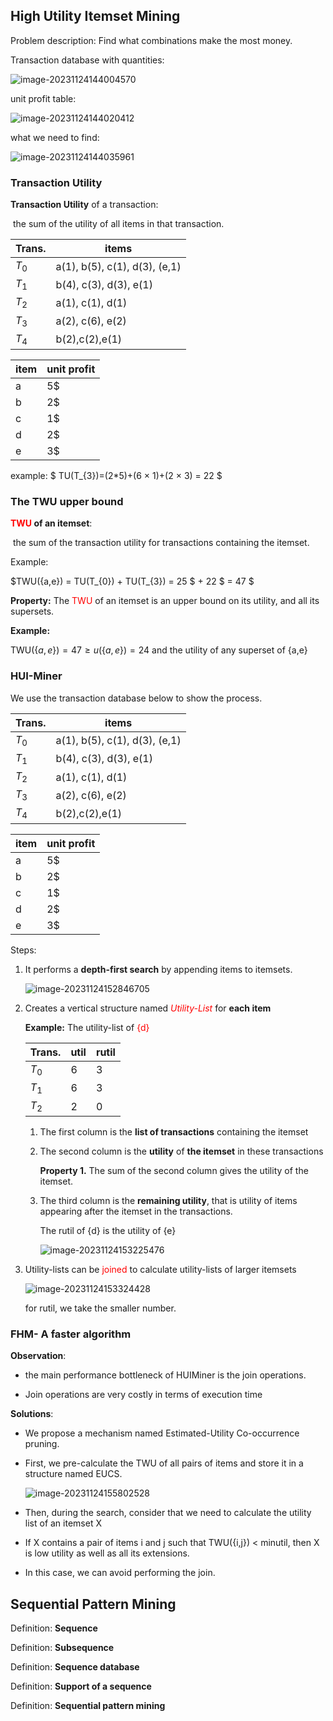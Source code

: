 ## High Utility Itemset Mining

Problem description: Find what combinations make the most money. 

Transaction database with quantities:

![image-20231124144004570](_media/image-20231124144004570.png)

unit profit table:

![image-20231124144020412](_media/image-20231124144020412.png)

what we need to find:

![image-20231124144035961](_media/image-20231124144035961.png)

### Transaction Utility

**Transaction Utility** of a transaction:

​	the sum of the utility of all items in that transaction.

| Trans.  | items                         |
| ------- | ----------------------------- |
| $T_{0}$ | a(1), b(5), c(1), d(3), (e,1) |
| $T_{1}$ | b(4), c(3), d(3), e(1)        |
| $T_{2}$ | a(1), c(1), d(1)              |
| $T_{3}$ | a(2), c(6), e(2)              |
| $T_{4}$ | b(2),c(2),e(1)                |

| item | unit profit |
| ---- | ----------- |
| a    | 5$          |
| b    | 2$          |
| c    | 1$          |
| d    | 2$          |
| e    | 3$          |

example: $ TU(T_{3})=(2*5)+(6 × 1)+(2 × 3) = 22 $

### The TWU upper bound

 **<span style="color:red">TWU</span> of an itemset**:

​	the sum of the transaction utility for transactions containing the itemset.

Example:

$TWU(\{a,e\}) = TU(T_{0}) + TU(T_{3}) = 25 $ + 22 $ = 47 $ 

**Property:** The <span style="color:red">TWU</span> of an itemset is an upper bound on its utility, and all its supersets.

**Example:**

$\text{TWU}(\{a, e\}) = 47 \geq u(\{a, e\}) = 24$ and the utility of any superset of {a,e}

### HUI-Miner

We use the transaction database below to show the process.

| Trans.  | items                         |
| ------- | ----------------------------- |
| $T_{0}$ | a(1), b(5), c(1), d(3), (e,1) |
| $T_{1}$ | b(4), c(3), d(3), e(1)        |
| $T_{2}$ | a(1), c(1), d(1)              |
| $T_{3}$ | a(2), c(6), e(2)              |
| $T_{4}$ | b(2),c(2),e(1)                |

| item | unit profit |
| ---- | ----------- |
| a    | 5$          |
| b    | 2$          |
| c    | 1$          |
| d    | 2$          |
| e    | 3$          |

Steps:

1. It performs a **depth-first search** by appending items to itemsets.

	![image-20231124152846705](_media/image-20231124152846705.png)

2. Creates a vertical structure named *<span style="color:red">Utility-List</span>* for **each item**

	**Example:** The utility-list of <span style="color:red">{d}</span>

	| Trans.  | util | rutil |
	| ------- | ---- | ----- |
	| $T_{0}$ | 6    | 3     |
	| $T_{1}$ | 6    | 3     |
	| $T_{2}$ | 2    | 0     |

	1. The first column is the **list of transactions** containing the itemset

	2. The second column is the **utility** of **the itemset** in these transactions

		**Property 1.** The sum of the second column gives the utility of the itemset.

	3. The third column is the **remaining utility**, that is utility of items appearing after the itemset in the transactions.

		The rutil of {d} is the utility of {e}

		![image-20231124153225476](_media/image-20231124153225476.png)

3. Utility-lists can be <span style="color:red">joined</span> to calculate utility-lists of larger itemsets

	![image-20231124153324428](_media/image-20231124153324428.png)

	for rutil, we take the smaller number.

### FHM- A faster algorithm

**Observation**:

* the main performance bottleneck of HUIMiner is the join operations.

* Join operations are very costly in terms of execution time

**Solutions**:

 * We propose a mechanism named Estimated-Utility Co-occurrence pruning.

 * First, we pre-calculate the TWU of all pairs of items and store it in a structure named EUCS.

	![image-20231124155802528](_media/image-20231124155802528.png)

* Then, during the search, consider that we need to calculate the utility list of an itemset X
* If X contains a pair of items i and j such that TWU({i,j}) < minutil, then X is low utility as well as all its extensions.
* In this case, we can avoid performing the join.

## Sequential Pattern Mining

Definition: **Sequence**

Definition: **Subsequence**

Definition: **Sequence database**

Definition: **Support of a sequence**

Definition: **Sequential pattern mining**

